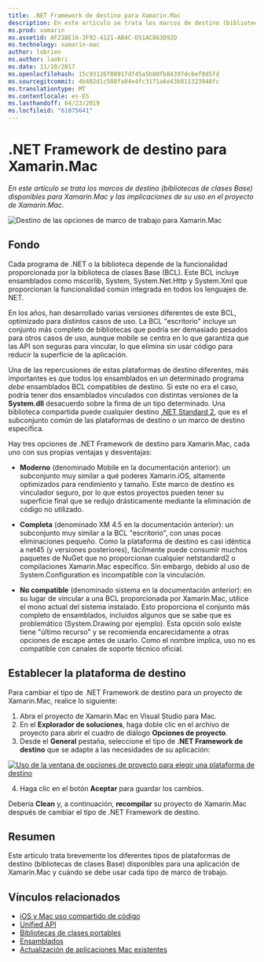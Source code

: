 ```yaml
---
title: .NET Framework de destino para Xamarin.Mac
description: En este artículo se trata los marcos de destino (bibliotecas de clases Base) disponibles para Xamarin.Mac y las implicaciones de su uso en el proyecto de Xamarin.Mac.
ms.prod: xamarin
ms.assetid: AF21BE16-3F92-4121-AB4C-D51AC863D92D
ms.technology: xamarin-mac
author: lobrien
ms.author: laobri
ms.date: 11/10/2017
ms.openlocfilehash: 15c93126f80917df45a5b80fb84397dc6ef0d5fd
ms.sourcegitcommit: 4b402d1c508fa84e4fc3171a6e43b811323948fc
ms.translationtype: MT
ms.contentlocale: es-ES
ms.lasthandoff: 04/23/2019
ms.locfileid: "61075641"
---
```

# <a name="target-framework-for-xamarinmac"></a>.NET Framework de destino para Xamarin.Mac

_En este artículo se trata los marcos de destino (bibliotecas de clases Base) disponibles para Xamarin.Mac y las implicaciones de su uso en el proyecto de Xamarin.Mac._

![Destino de las opciones de marco de trabajo para Xamarin.Mac](target-framework-images/select-target.png "opciones de marco de trabajo para Xamarin.Mac de destino")

## <a name="background"></a>Fondo

Cada programa de .NET o la biblioteca depende de la funcionalidad proporcionada por la biblioteca de clases Base (BCL). Este BCL incluye ensamblados como mscorlib, System, System.Net.Http y System.Xml que proporcionan la funcionalidad común integrada en todos los lenguajes de. NET.

En los años, han desarrollado varias versiones diferentes de este BCL, optimizado para distintos casos de uso. La BCL "escritorio" incluye un conjunto más completo de bibliotecas que podría ser demasiado pesados para otros casos de uso, aunque mobile se centra en lo que garantiza que las API son seguras para vincular, lo que elimina sin usar código para reducir la superficie de la aplicación.

Una de las repercusiones de estas plataformas de destino diferentes, más importantes es que todos los ensamblados en un determinado programa *debe* ensamblados BCL compatibles de destino. Si este no era el caso, podría tener dos ensamblados vinculados con distintas versiones de la **System.dll** desacuerdo sobre la firma de un tipo determinado. Una biblioteca compartida puede cualquier destino [.NET Standard 2](https://blog.xamarin.com/share-code-net-standard-2-0/), que es el subconjunto común de las plataformas de destino o un marco de destino específica.

Hay tres opciones de .NET Framework de destino para Xamarin.Mac, cada uno con sus propias ventajas y desventajas:

- **Moderno** (denominado Mobile en la documentación anterior): un subconjunto muy similar a qué poderes Xamarin.iOS, altamente optimizados para rendimiento y tamaño. Este marco de destino es vinculador seguro, por lo que estos proyectos pueden tener su superficie final que se redujo drásticamente mediante la eliminación de código no utilizado.

- **Completa** (denominado XM 4.5 en la documentación anterior): un subconjunto muy similar a la BCL "escritorio", con unas pocas eliminaciones pequeño. Como la plataforma de destino es casi idéntica a net45 (y versiones posteriores), fácilmente puede consumir muchos paquetes de NuGet que no proporcionan cualquier netstandard2 o compilaciones Xamarin.Mac específico. Sin embargo, debido al uso de System.Configuration es incompatible con la vinculación.

- **No compatible** (denominado sistema en la documentación anterior): en su lugar de vincular a una BCL proporcionada por Xamarin.Mac, utilice el mono actual del sistema instalado. Esto proporciona el conjunto más completo de ensamblados, incluidos algunos que se sabe que es problemático (System.Drawing por ejemplo). Esta opción solo existe tiene "último recurso" y se recomienda encarecidamente a otras opciones de escape antes de usarlo. Como el nombre implica, uso no es compatible con canales de soporte técnico oficial.

## <a name="setting-the-target-framework"></a>Establecer la plataforma de destino

Para cambiar el tipo de .NET Framework de destino para un proyecto de Xamarin.Mac, realice lo siguiente:

1. Abra el proyecto de Xamarin.Mac en Visual Studio para Mac.
2. En el **Explorador de soluciones**, haga doble clic en el archivo de proyecto para abrir el cuadro de diálogo **Opciones de proyecto**.
3. Desde el **General** pestaña, seleccione el tipo de **.NET Framework de destino** que se adapte a las necesidades de su aplicación:

  [![Uso de la ventana de opciones de proyecto para elegir una plataforma de destino](target-framework-images/select-target-full.png "utilizando la ventana de opciones de proyecto para elegir una plataforma de destino")](target-framework-images/select-target-full-large.png#lightbox)

4. Haga clic en el botón **Aceptar** para guardar los cambios.

Debería **Clean** y, a continuación, **recompilar** su proyecto de Xamarin.Mac después de cambiar el tipo de .NET Framework de destino.

## <a name="summary"></a>Resumen

Este artículo trata brevemente los diferentes tipos de plataformas de destino (bibliotecas de clases Base) disponibles para una aplicación de Xamarin.Mac y cuándo se debe usar cada tipo de marco de trabajo.


## <a name="related-links"></a>Vínculos relacionados

- [iOS y Mac uso compartido de código](~/cross-platform/macios/index.md)
- [Unified API](~/cross-platform/macios/unified/index.md)
- [Bibliotecas de clases portables](~/cross-platform/app-fundamentals/pcl.md)
- [Ensamblados](~/cross-platform/internals/available-assemblies.md)
- [Actualización de aplicaciones Mac existentes](~/cross-platform/macios/unified/updating-mac-apps.md)
